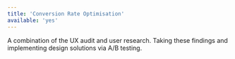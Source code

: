 ```yaml
---
title: 'Conversion Rate Optimisation'
available: 'yes'
---
```


A combination of the UX audit and user research. Taking these findings and implementing design solutions via A/B testing.